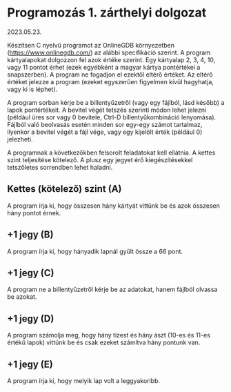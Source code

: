 # Programozás 1. zárthelyi dolgozat

2023.05.23.

Készítsen C nyelvű programot az OnlineGDB környezetben (https://www.onlinegdb.com/) az alábbi specifikáció szerint. A program kártyalapokat dolgozzon fel azok értéke szerint. Egy kártyalap 2, 3, 4, 10, vagy 11 pontot érhet (ezek egyébként a magyar kártya pontértékei a snapszerben). A program ne fogadjon el ezektől eltérő értéket. Az eltérő értéket jelezze a program (ezeket egyszerűen figyelmen kívül hagyhatja, vagy ki is léphet).

A program sorban kérje be a billentyűzetről (vagy egy fájlból, lásd később) a lapok pontértékeit. A bevitel végét tetszés szerinti módon lehet jelezni (például üres sor vagy 0 bevitele, Ctrl-D billentyűkombináció lenyomása). Fájlból való beolvasás esetén minden sor egy-egy számot tartalmaz, ilyenkor a bevitel végét a fájl vége, vagy egy kijelölt érték (például 0) jelezheti. 

A programnak a következőkben felsorolt feladatokat kell ellátnia. A kettes szint teljesítése kötelező. A plusz egy jegyet érő kiegészítésekkel tetszőletes sorrendben lehet haladni.

## Kettes (kötelező) szint (A)

A program írja ki, hogy összesen hány kártyát vittünk be és azok összesen hány pontot érnek.

## +1 jegy (B)

A program írja ki, hogy hányadik lapnál gyűlt össze a 66 pont.

## +1 jegy (C)

A program ne a billentyűzetről kérje be az adatokat, hanem fájlból olvassa be azokat.

## +1 jegy (D)

A program számolja meg, hogy hány tizest és hány ászt (10-es és 11-es értékű lapok) vittünk be és csak ezeket számítva hány pontunk van.

## +1 jegy (E)

A program írja ki, hogy melyik lap volt a leggyakoribb.
